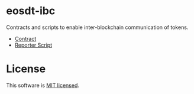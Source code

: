 # eosdt-ibc

Contracts and scripts to enable inter-blockchain communication of tokens.

- [Contract](./contracts/README.md)
- [Reporter Script](./reporter/README.md)


# License

This software is [MIT licensed](./LICENSE).
